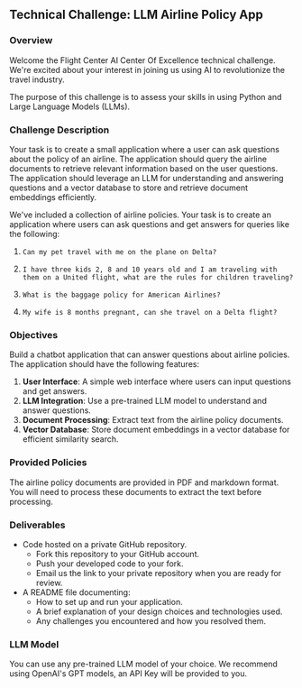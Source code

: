 ## Technical Challenge: LLM Airline Policy App

### Overview

Welcome the Flight Center AI Center Of Excellence technical challenge. We're excited about your interest in joining us using AI to revolutionize the travel industry.

The purpose of this challenge is to assess your skills in using Python and Large Language Models (LLMs).

### Challenge Description

Your task is to create a small application where a user can ask questions about the policy of an airline. The application should query the airline documents to retrieve relevant information based on the user questions. The application should leverage an LLM for understanding and answering questions and a vector database to store and retrieve document embeddings efficiently.

We've included a collection of airline policies. Your task is to create an application where users can ask questions and get answers for queries like the following:

1. `Can my pet travel with me on the plane on Delta?`

2. `I have three kids 2, 8 and 10 years old and I am traveling with them on a United flight, what are the rules for children traveling?`

3. `What is the baggage policy for American Airlines?`

4. `My wife is 8 months pregnant, can she travel on a Delta flight?`

### Objectives

Build a chatbot application that can answer questions about airline policies. The application should have the following features:

1. **User Interface**: A simple web interface where users can input questions and get answers.
2. **LLM Integration**: Use a pre-trained LLM model to understand and answer questions.
3. **Document Processing**: Extract text from the airline policy documents.
4. **Vector Database**: Store document embeddings in a vector database for efficient similarity search.

### Provided Policies

The airline policy documents are provided in PDF and markdown format. You will need to process these documents to extract the text before processing.

### Deliverables

- Code hosted on a private GitHub repository.
  - Fork this repository to your GitHub account.
  - Push your developed code to your fork.
  - Email us the link to your private repository when you are ready for review.
- A README file documenting:
  - How to set up and run your application.
  - A brief explanation of your design choices and technologies used.
  - Any challenges you encountered and how you resolved them.

### LLM Model

You can use any pre-trained LLM model of your choice. We recommend using OpenAI's GPT models, an API Key will be provided to you.


